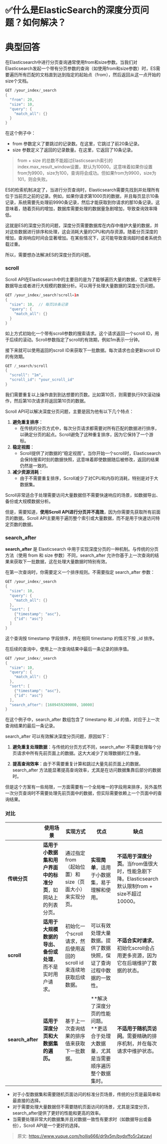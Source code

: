 # ✅什么是ElasticSearch的深度分页问题？如何解决？


# 典型回答

在Elasticsearch中进行分页查询通常使用from和size参数。当我们对Elasticsearch发起一个带有分页参数的查询（如使用from和size参数）时，ES需要遍历所有匹配的文档直到达到指定的起始点（from），然后返回从这一点开始的size个文档。

```java
GET /your_index/_search
{
  "from": 20,
  "size": 10,
  "query": {
    "match_all": {}
  }
}

```

在这个例子中：

- from 参数定义了要跳过的记录数。在这里，它跳过了前20条记录。
- size 参数定义了返回的记录数量。在这里，它返回了10条记录。


> from + size 的总数不能超过Elasticsearch索引的index.max_result_window设置，默认为10000。这意味着如果你设置from为9900，size为100，查询将会成功。但如果from为9900，size为101，则会失败。


ES的检索机制决定了，当进行分页查询时，Elasticsearch需要先找到并处理所有位于当前页之前的记录。例如，如果你请求第1000页的数据，并且每页显示10条记录，系统需要先处理前9990条记录，然后才能获取到你请求的那10条记录。这意味着，随着页码的增加，数据库需要处理的数据量急剧增加，导致查询效率降低。

这就是ES的深度分页的问题，深度分页需要数据库在内存中维护大量的数据，并对这些数据进行排序和处理，这会消耗大量的CPU和内存资源。随着分页深度的增加，查询响应时间会显著增加。在某些情况下，这可能导致查询超时或者系统负载过重。

所以，需要想办法解决ES的深度分页的问题。


### scroll

Scroll API在Elasticsearch中的主要目的是为了能够遍历大量的数据，它通常用于数据导出或者进行大规模的数据分析。可以用于处理大量数据的深度分页问题。

```java
GET /your_index/_search?scroll=1m
{
  "size": 10,  // 每页10条记录
  "query": {
    "match_all": {}
  }
}

```

如上方式初始化一个带有scroll参数的搜索请求。这个请求返回一个scroll ID，用于后续的滚动。Scroll参数指定了scroll的有效期，例如1m表示一分钟。

接下来就可以使用返回的scroll ID来获取下一批数据。每次请求也会更新scroll ID的有效期。

```java
GET /_search/scroll
{
  "scroll": "1m",
  "scroll_id": "your_scroll_id"
}
```

我们需要重复以上操作直到到达想要的页数。比如第10页，则需要执行9次滚动操作，然后第10次请求将返回第10页的数据。

Scroll API可以解决深度分页问题，主要是因为他有以下几个特点：

1. **避免重复排序**：
   - 在传统的分页方式中，每次分页请求都需要对所有匹配的数据进行排序，以确定分页的起点。Scroll避免了这种重复排序，因为它保持了一个游标。
2. **稳定视图**：
   - Scroll提供了对数据的“稳定视图”。当你开始一个scroll时，Elasticsearch会保持搜索时刻的数据快照，这意味着即使数据随后被修改，返回的结果仍然是一致的。
3. **减少资源消耗**：
   - 由于不需要重复排序，Scroll减少了对CPU和内存的消耗，特别是对于大数据集。

Scroll非常适合于处理需要访问大量数据但不需要快速响应的场景，如数据导出、备份或大规模数据分析。

但是，需要知道，**使用Scroll API进行分页并不高效**，因为你需要先获取所有前面页的数据。Scroll API主要用于遍历整个索引或大量数据，而不是用于快速访问特定页数的数据。


### search_after

**search_after** 是 Elasticsearch 中用于实现深度分页的一种机制。与传统的分页方法（使用 from 和 size 参数）不同，search_after 允许你基于上一次查询的结果来获取下一批数据，这在处理大量数据时特别有效。

在第一次查询时，你需要定义一个排序规则。不需要指定 search_after 参数：

```java
GET /your_index/_search
{
  "size": 10,
  "query": {
    "match_all": {}
  },
  "sort": [
    {"timestamp": "asc"},
    {"id": "asc"}
  ]
}

```

这个查询按 timestamp 字段排序，并在相同 timestamp 的情况下按 _id 排序。

在后续的查询中，使用上一次查询结果中最后一条记录的排序值。

```java
GET /your_index/_search
{
  "size": 10,
  "query": {
    "match_all": {}
  },
  "sort": [
    {"timestamp": "asc"},
    {"id": "asc"}
  ],
  "search_after": [1609459200000, 10000]
}

```

在这个例子中，search_after 数组包含了 timestamp 和 _id 的值，对应于上一次查询结果的最后一条记录。

search_after 可以有效解决深度分页问题，原因如下：

1. **避免重复处理数据**：与传统的分页方式不同，search_after 不需要处理每个分页请求中所有先前页面上的数据。这大大减少了处理数据的工作量。

2. **提高查询效率**：由于不需要重复计算和跳过大量先前页面上的数据，search_after 方法能显著提高查询效率，尤其是在访问数据集靠后部分的数据时。

但是这个方案有一些局限，一方面需要有一个全局唯一的字段用来排序，另外虽然一次分页查询时不需要处理先前页面中的数据，但实际需要依赖上一个页面中的查询结果。


### 对比

|  | **使用场景** | **实现方式** | **优点** | **缺点** |
| --- | --- | --- | --- | --- |
| **传统分页** | **适用于小数据集和用户界面中的标准分页**，如网站上的列表分页。 | 通过指定from（起始位置）和size（页面大小）来实现分页。 | **实现简单**，适用于小数据集，易于理解和使用。 | **不适用于深度分页**。当from值很大时，性能急剧下降。Elasticsearch默认限制from + size不超过10000。 |
| **scroll** | **适用于大规模数据的导出、备份或处理**，而不是实时用户请求。 | 初始化一个scroll请求，然后使用返回的scroll id来连续地获取后续数据。 | 可以有效处理大量数据。提供了数据快照，保证了查询过程中数据的一致性。 | **不适合实时请求**。初始化scroll会占用更多资源，因为它在后端维护了数据的状态。 |
| **search_after** | **适用于深度分页和大数据集的遍历。** | 基于上一次查询结果的排序值来获取下一批数据。 | **解决了深度分页的性能问题。**更适合于处理大数据量，尤其是当需要顺序遍历整个数据集时。 | **不适用于随机页访问**。需要精确的排序机制，并在每次请求中维护状态。 |


- 对于小型数据集和需要随机页面访问的标准分页场景，传统的分页是最简单和最直接的选择。
- 对于需要处理大量数据但不需要随机页面访问的场景，尤其是深度分页，search_after提供了更好的性能和更高的效率。
- 当需要处理非常大的数据集并且对数据一致性有要求时（如数据导出或备份），Scroll API是一个更好的选择。


> 原文: <https://www.yuque.com/hollis666/dr9x5m/bydxffo5r2atzavl>